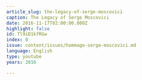 ```yaml
---
article_slug: the-legacy-of-serge-moscovici
caption: The Legacy of Serge Moscovici
date: 2016-11-17T02:00:00.000Z
highlight: false
id: Tl9iD1kfRGw
index: 0
issue: content/issues/hommage-serge-moscovici.md
language: English
type: youtube
years: 2016

---
```

